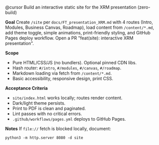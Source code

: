 @cursor Build an interactive static site for the XRM presentation (zero-build)

**Goal**
Create `/site` per `docs/FT_presentation_XRM.md` with 4 routes (Intro, Modules, Business Canvas, Roadmap),
load content from `/content/*.md`, add theme toggle, simple animations, print-friendly styling, and
GitHub Pages deploy workflow. Open a PR "feat(site): interactive XRM presentation".

**Scope**
- Pure HTML/CSS/JS (no bundlers). Optional pinned CDN libs.
- Hash router: `#/intro`, `#/modules`, `#/canvas`, `#/roadmap`.
- Markdown loading via fetch from `/content/*.md`.
- Basic accessibility, responsive design, print CSS.

**Acceptance Criteria**
- `site/index.html` works locally; routes render content.
- Dark/light theme persists.
- Print to PDF is clean and paginated.
- Lint passes with no critical errors.
- `.github/workflows/pages.yml` deploys to GitHub Pages.

**Notes**
If `file://` fetch is blocked locally, document:
```
python3 -m http.server 8080 -d site
```
